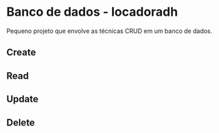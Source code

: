 # Banco de dados - locadoradh

Pequeno projeto que envolve as técnicas CRUD em um banco de dados.

## Create
## Read
## Update
## Delete
